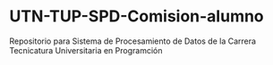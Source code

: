 # UTN-TUP-SPD-Comision-alumno
Repositorio para Sistema de Procesamiento de Datos de la Carrera Tecnicatura Universitaria en Programción
